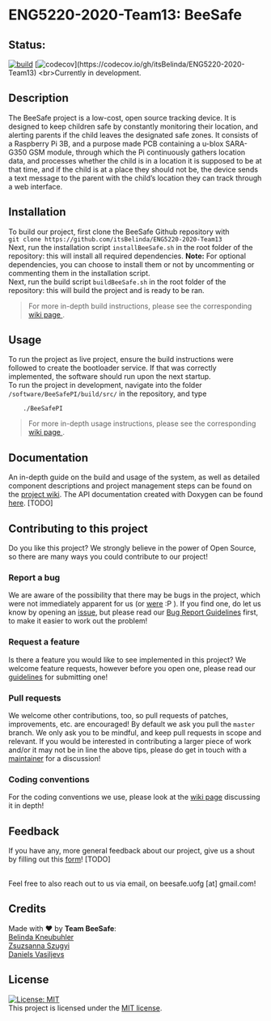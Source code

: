 # ENG5220-2020-Team13: BeeSafe
## Status:
[![build](https://travis-ci.com/itsBelinda/ENG5220-2020-Team13.svg?token=kxeDEXY2kiCv968c3pfm&branch=unit_tests)](https://travis-ci.com/itsBelinda/ENG5220-2020-Team13)
[![codecov](https://codecov.io/gh/itsBelinda/ENG5220-2020-Team13/branch/unit_tests/graph/badge.svg?)](https://codecov.io/gh/itsBelinda/ENG5220-2020-Team13)
<br>Currently in development.

## Description
The BeeSafe project is a low-cost, open source tracking device. It is designed to keep children safe by constantly monitoring their location, and alerting parents if the child leaves the designated safe zones. It consists of a Raspberry Pi 3B, and a purpose made PCB containing a u-blox SARA-G350 GSM module, through which the Pi continuously gathers location data, and processes whether the child is in a location it is supposed to be at that time, and if the child is at a place they should not be, the device sends a text message to the parent with the child’s location they can track through a web interface. 

## Installation
To build our project, first clone the BeeSafe Github repository with
<br>
`
git clone https://github.com/itsBelinda/ENG5220-2020-Team13
`
<br>
Next, run the installation script `installBeeSafe.sh` in the root folder of the repository: this will install all required dependencies. **Note:** For optional dependencies, you can choose to install them or not by uncommenting or commenting them in the installation script.
<br>
Next, run the build script `buildBeeSafe.sh` in the root folder of the repository: this will build the project and is ready to be ran. 
> For more in-depth build instructions, please see the corresponding <a href="https://github.com/itsBelinda/ENG5220-2020-Team13/wiki/Build-Guide"> wiki page </a>.

## Usage
To run the project as live project, ensure the build instructions were followed to create the bootloader service. If that was correctly implemented, the software should run upon the next startup.
<br>
To run the project in development, navigate into the folder `/software/BeeSafePI/build/src/` in the repository, and type
```
	./BeeSafePI
```
> For more in-depth usage instructions, please see the corresponding <a href="https://github.com/itsBelinda/ENG5220-2020-Team13/wiki/User-Guide"> wiki page </a>.

## Documentation
An in-depth guide on the build and usage of the system, as well as detailed component descriptions and project management steps can be found on the <a href="https://github.com/itsBelinda/ENG5220-2020-Team13/wiki"> project wiki</a>. The API documentation created with Doxygen can be found <a href="">here</a>. [TODO]

## Contributing to this project
Do you like this project? We strongly believe in the power of Open Source, so there are many ways you could contribute to our project!

### Report a bug
We are aware of the possibility that there may be bugs in the project, which were not immediately apparent for us (or <a href="https://github.com/itsBelinda/ENG5220-2020-Team13/wiki/Project-Management%3A-Further-Work">were</a> :P ). If you find one, do let us know by opening an <a href="https://github.com/itsBelinda/ENG5220-2020-Team13/issues">issue</a>, but please read our <a href="https://github.com/itsBelinda/ENG5220-2020-Team13/blob/master/.github/ISSUE_TEMPLATE/bug_report.md">Bug Report Guidelines</a> first, to make it easier to work out the problem!

### Request a feature
Is there a feature you would like to see implemented in this project? We welcome feature requests, however before you open one, please read our <a href="https://github.com/itsBelinda/ENG5220-2020-Team13/blob/master/.github/ISSUE_TEMPLATE/feature_request.md">guidelines</a> for submitting one!

### Pull requests
We welcome other contributions, too, so pull requests of patches, improvements, etc. are encouraged! By default we ask you pull the `master` branch. We only ask you to be mindful, and keep pull requests in scope and relevant. If you would be interested in contributing a larger piece of work and/or it may not be in line the above tips, please do get in touch with a <a href="https://github.com/itsBelinda/ENG5220-2020-Team13/blob/master/README.md#credits">maintainer</a> for a discussion!

### Coding conventions
For the coding conventions we use, please look at the <a href="https://github.com/itsBelinda/ENG5220-2020-Team13/wiki/Contributions#coding-conventions">wiki page</a> discussing it in depth!

## Feedback
If you have any, more general feedback about our project, give us a shout by filling out this <a href="">form</a>!  [TODO]

<br>
Feel free to also reach out to us via email, on beesafe.uofg [at] gmail.com!

## Credits
Made with :heart: by <b>Team BeeSafe</b>:<br>
<a href="https://github.com/itsBelinda/">Belinda Kneubuhler</a><br>
<a href="https://github.com/szugyizs/">Zsuzsanna Szugyi</a><br>
<a href="https://github.com/dans-acc/">Daniels Vasiljevs</a><br>

## License
[![License: MIT](https://img.shields.io/badge/License-MIT-yellow.svg)](https://opensource.org/licenses/MIT)
<br>
This project is licensed under the <a href="https://github.com/itsBelinda/ENG5220-2020-Team13/blob/master/LICENSE">MIT license</a>.

